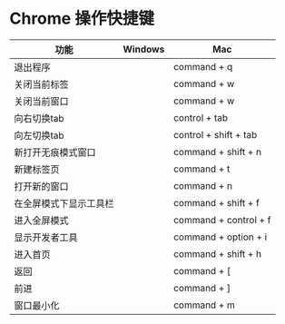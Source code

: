 # Chrome 操作快捷键

| 功能         | Windows | Mac       |
| ------------ | ------- | --------- |
| 退出程序     |         | command + q |
| 关闭当前标签 |         | command + w |
| 关闭当前窗口 |         | command + w |
| 向右切换tab |         | control + tab |
| 向左切换tab |         | control + shift + tab |
| 新打开无痕模式窗口 |         | command + shift + n |
| 新建标签页 |         | command + t |
| 打开新的窗口 |         | command + n |
| 在全屏模式下显示工具栏 |         | command + shift + f |
| 进入全屏模式 |         | command + control + f |
| 显示开发者工具 |         | command + option + i |
| 进入首页 |         | command + shift + h |
| 返回 |         | command + [ |
| 前进 |         | command + ] |
| 窗口最小化 |         | command + m |
